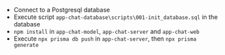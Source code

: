 - Connect to a Postgresql database
- Execute script `app-chat-database\scripts\001-init_database.sql` in the database
- `npm install` in `app-chat-model`, `app-chat-server` and `app-chat-web`
- Execute `npx prisma db push` in `app-chat-server`, then `npx prisma generate`
